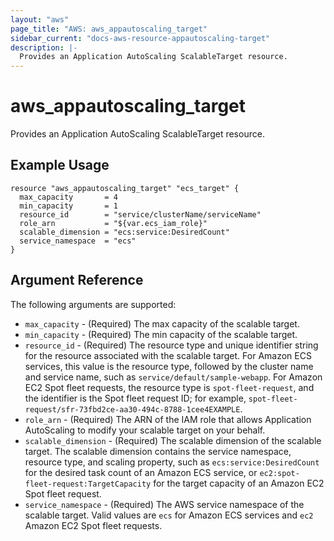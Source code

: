 ```yaml
---
layout: "aws"
page_title: "AWS: aws_appautoscaling_target"
sidebar_current: "docs-aws-resource-appautoscaling-target"
description: |-
  Provides an Application AutoScaling ScalableTarget resource.
---
```


# aws\_appautoscaling\_target

Provides an Application AutoScaling ScalableTarget resource.

## Example Usage
```
resource "aws_appautoscaling_target" "ecs_target" {
  max_capacity       = 4
  min_capacity       = 1
  resource_id        = "service/clusterName/serviceName"
  role_arn           = "${var.ecs_iam_role}"
  scalable_dimension = "ecs:service:DesiredCount"
  service_namespace  = "ecs"
}
```

## Argument Reference

The following arguments are supported:

* `max_capacity` - (Required) The max capacity of the scalable target.
* `min_capacity` - (Required) The min capacity of the scalable target.
* `resource_id` - (Required) The resource type and unique identifier string for the resource associated with the scalable target. For Amazon ECS services, this value is the resource type, followed by the cluster name and service name, such as `service/default/sample-webapp`. For Amazon EC2 Spot fleet requests, the resource type is `spot-fleet-request`, and the identifier is the Spot fleet request ID; for example, `spot-fleet-request/sfr-73fbd2ce-aa30-494c-8788-1cee4EXAMPLE`.
* `role_arn` - (Required) The ARN of the IAM role that allows Application AutoScaling to modify your scalable target on your behalf.
* `scalable_dimension` - (Required) The scalable dimension of the scalable target. The scalable dimension contains the service namespace,   resource  type, and scaling property, such as `ecs:service:DesiredCount` for the desired task count of an Amazon ECS service, or `ec2:spot-fleet-request:TargetCapacity` for the target capacity of an Amazon EC2 Spot fleet request.
* `service_namespace` - (Required) The AWS service namespace of the scalable target. Valid values are `ecs` for Amazon ECS services and `ec2` Amazon EC2 Spot fleet requests.
